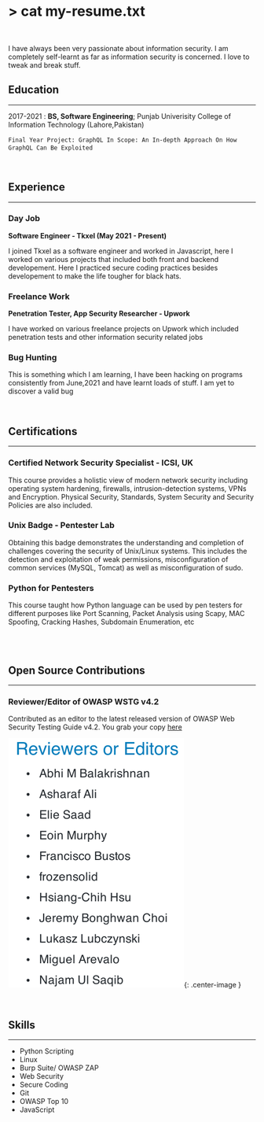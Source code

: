 # > cat my-resume.txt

<br>

I have always been very passionate about information security. I am completely self-learnt as far as information security is concerned. I love to tweak and break stuff.

## Education

---

2017-2021 : **BS, Software Engineering**; Punjab Univerisity College of Information Technology (Lahore,Pakistan)

    Final Year Project: GraphQL In Scope: An In-depth Approach On How GraphQL Can Be Exploited

<br>

## Experience

---

### Day Job

**Software Engineer - Tkxel (May 2021 - Present)**

I joined Tkxel as a software engineer and worked in Javascript, here I worked on various projects that included both front and backend developement. Here I practiced secure coding practices besides developement to make the life tougher for black hats.

### Freelance Work

**Penetration Tester, App Security Researcher - Upwork**

I have worked on various freelance projects on Upwork which included penetration tests and other information security related jobs

### Bug Hunting

This is something which I am learning, I have been hacking on programs consistently from June,2021 and have learnt loads of stuff. I am yet to discover a valid bug

<br/>

## Certifications

---

### Certified Network Security Specialist - ICSI, UK

This course provides a holistic view of modern network security including operating system hardening, firewalls, intrusion-detection systems, VPNs and Encryption. Physical Security, Standards, System Security and Security Policies are also included.

### Unix Badge - Pentester Lab

Obtaining this badge demonstrates the understanding and completion of challenges covering the security of Unix/Linux systems. This includes the detection and exploitation of weak permissions, misconfiguration of common services (MySQL, Tomcat) as well as misconfiguration of sudo.

### Python for Pentesters

This course taught how Python language can be used by pen testers for different purposes like Port Scanning, Packet Analysis using Scapy, MAC Spoofing, Cracking Hashes, Subdomain Enumeration, etc

<br/><br/>

## Open Source Contributions

---

### Reviewer/Editor of OWASP WSTG v4.2

Contributed as an editor to the latest released version of OWASP Web Security Testing Guide v4.2. You grab your copy [here](https://t.co/BSTLgoKpBV?amp=1)

![Snapshot of WSTG Handbook](/assets/images/owasp-credit.png){: .center-image }

<br/>

## Skills

---

- Python Scripting
- Linux
- Burp Suite/ OWASP ZAP
- Web Security
- Secure Coding
- Git
- OWASP Top 10
- JavaScript
